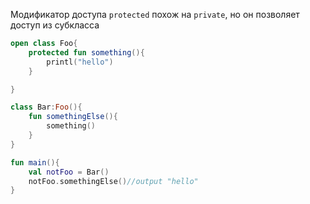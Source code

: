 Модификатор доступа `protected` похож на `private`, но он позволяет доступ из субкласса

```kotlin
open class Foo{
	protected fun something(){
		printl("hello")	
	}

}

class Bar:Foo(){
	fun somethingElse(){
		something()
	}
}

fun main(){
	val notFoo = Bar()
	notFoo.somethingElse()//output "hello"
}
```

